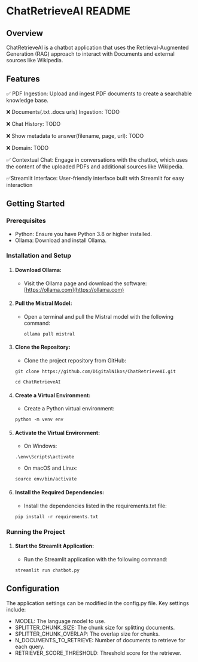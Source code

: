 # ChatRetrieveAI README

## Overview

ChatRetrieveAI is a chatbot application that uses the Retrieval-Augmented Generation (RAG) approach to interact with Documents and external sources like Wikipedia.

## Features

✅ PDF Ingestion: Upload and ingest PDF documents to create a searchable knowledge base.

❌ Documents(.txt .docs urls) Ingestion: TODO

❌ Chat History: TODO

❌ Show metadata to answer(filename, page, url): TODO

❌ Domain: TODO

✅ Contextual Chat: Engage in conversations with the chatbot, which uses the content of the uploaded PDFs and additional sources like Wikipedia.

✅Streamlit Interface: User-friendly interface built with Streamlit for easy interaction

## Getting Started

### Prerequisites

- Python: Ensure you have Python 3.8 or higher installed.
- Ollama: Download and install Ollama.

### Installation and Setup

1. #### Download Ollama:
   - Visit the Ollama page and download the software:
     [https://ollama.com](https://ollama.com)
2. #### Pull the Mistral Model:
   - Open a terminal and pull the Mistral model with the following command:
     ```
     ollama pull mistral
     ```
3. #### Clone the Repository:
   - Clone the project repository from GitHub:
   ```
   git clone https://github.com/DigitalNikos/ChatRetrieveAI.git
   ```
   ```
   cd ChatRetrieveAI
   ```
4. #### Create a Virtual Environment:
   - Create a Python virtual environment:
   ```
   python -m venv env
   ```
5. #### Activate the Virtual Environment:
   - On Windows:
   ```
   .\env\Scripts\activate
   ```
   - On macOS and Linux:
   ```
   source env/bin/activate
   ```
6. #### Install the Required Dependencies:
   - Install the dependencies listed in the requirements.txt file:
   ```
   pip install -r requirements.txt
   ```

### Running the Project

1. #### Start the Streamlit Application:
   - Run the Streamlit application with the following command:
   ```
   streamlit run chatbot.py
   ```

## Configuration

The application settings can be modified in the config.py file. Key settings include:

- MODEL: The language model to use.
- SPLITTER_CHUNK_SIZE: The chunk size for splitting documents.
- SPLITTER_CHUNK_OVERLAP: The overlap size for chunks.
- N_DOCUMENTS_TO_RETRIEVE: Number of documents to retrieve for each query.
- RETRIEVER_SCORE_THRESHOLD: Threshold score for the retriever.
